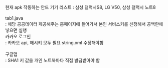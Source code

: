 현재 apk 작동하는 안드 기기 리스트
: 삼성 갤럭시S8, LG V50, 삼성 갤럭시 노트8 
<br><br>
tab1.java <br>
: 해당 공공데이터 제공해주는 홈페이지에 들어가서 본인 서비스키를 신청해서 공백란에 넣으면 실행
<br>
카카오 로그인<br>
: 카카오 api, 해시키 모두 필요 string.xml 수정해야함  
<br>
구글맵<br>
: SHA1 키 값을 개인 노트북마다 직접 발급받아야 함



